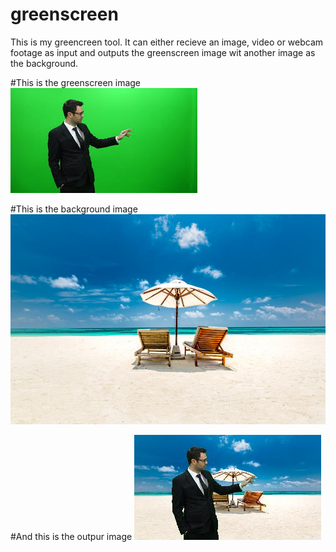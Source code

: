 # greenscreen

This is my greencreen tool.
It can either recieve an image, video or webcam footage as input and outputs the greenscreen image wit another image as the background.

#This is the greenscreen image
![Alt text](person.jpg?raw=true "Title")





#This is the background image
![Alt text](beach.jpg?raw=true "Title")





#And this is the outpur image
![Alt text](output.jpg?raw=true "Title")

